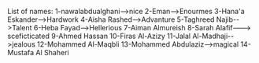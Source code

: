 List of names:
1-nawalabdualghani-->nice
2-Eman-->Enourmes
3-Hana'a Eskander-->Hardwork
4-Aisha Rashed-->Advanture
5-Taghreed Najib-->Talent
6-Heba Fayad-->Hellerious
7-Aiman Almureish
8-Sarah Alafif---> sceficticated
9-Ahmed Hassan
10-Firas Al-Azizy
11-Jalal Al-Madhaji-->jealous
12-Mohammed Al-Maqbli
13-Mohammed Abdulaziz-->magical
14-Mustafa Al Shaheri

